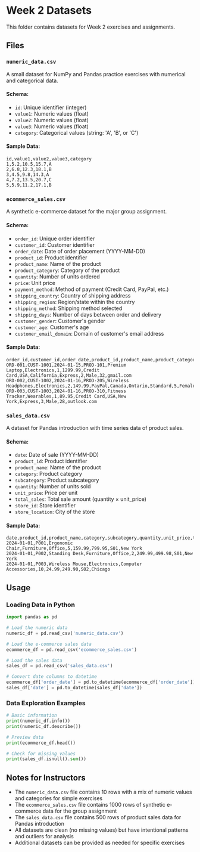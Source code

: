 # Week 2 Datasets

This folder contains datasets for Week 2 exercises and assignments.

## Files

### `numeric_data.csv`
A small dataset for NumPy and Pandas practice exercises with numerical and categorical data.

#### Schema:
- `id`: Unique identifier (integer)
- `value1`: Numeric values (float)
- `value2`: Numeric values (float)
- `value3`: Numeric values (float)
- `category`: Categorical values (string: 'A', 'B', or 'C')

#### Sample Data:
```
id,value1,value2,value3,category
1,5.2,10.5,15.7,A
2,6.8,12.3,18.1,B
3,4.5,9.8,14.3,A
4,7.2,13.5,20.7,C
5,5.9,11.2,17.1,B
```

### `ecommerce_sales.csv`
A synthetic e-commerce dataset for the major group assignment.

#### Schema:
- `order_id`: Unique order identifier
- `customer_id`: Customer identifier
- `order_date`: Date of order placement (YYYY-MM-DD)
- `product_id`: Product identifier
- `product_name`: Name of the product
- `product_category`: Category of the product
- `quantity`: Number of units ordered
- `price`: Unit price
- `payment_method`: Method of payment (Credit Card, PayPal, etc.)
- `shipping_country`: Country of shipping address
- `shipping_region`: Region/state within the country
- `shipping_method`: Shipping method selected
- `shipping_days`: Number of days between order and delivery
- `customer_gender`: Customer's gender
- `customer_age`: Customer's age
- `customer_email_domain`: Domain of customer's email address

#### Sample Data:
```
order_id,customer_id,order_date,product_id,product_name,product_category,quantity,price,payment_method,shipping_country,shipping_region,shipping_method,shipping_days,customer_gender,customer_age,customer_email_domain
ORD-001,CUST-1001,2024-01-15,PROD-101,Premium Laptop,Electronics,1,1299.99,Credit Card,USA,California,Express,2,Male,32,gmail.com
ORD-002,CUST-1002,2024-01-16,PROD-205,Wireless Headphones,Electronics,2,149.99,PayPal,Canada,Ontario,Standard,5,Female,45,yahoo.com
ORD-003,CUST-1003,2024-01-16,PROD-310,Fitness Tracker,Wearables,1,89.95,Credit Card,USA,New York,Express,3,Male,28,outlook.com
```

### `sales_data.csv`
A dataset for Pandas introduction with time series data of product sales.

#### Schema:
- `date`: Date of sale (YYYY-MM-DD)
- `product_id`: Product identifier
- `product_name`: Name of the product
- `category`: Product category
- `subcategory`: Product subcategory
- `quantity`: Number of units sold
- `unit_price`: Price per unit
- `total_sales`: Total sale amount (quantity × unit_price)
- `store_id`: Store identifier
- `store_location`: City of the store

#### Sample Data:
```
date,product_id,product_name,category,subcategory,quantity,unit_price,total_sales,store_id,store_location
2024-01-01,P001,Ergonomic Chair,Furniture,Office,5,159.99,799.95,S01,New York
2024-01-01,P002,Standing Desk,Furniture,Office,2,249.99,499.98,S01,New York
2024-01-01,P003,Wireless Mouse,Electronics,Computer Accessories,10,24.99,249.90,S02,Chicago
```

## Usage

### Loading Data in Python
```python
import pandas as pd

# Load the numeric data
numeric_df = pd.read_csv('numeric_data.csv')

# Load the e-commerce sales data
ecommerce_df = pd.read_csv('ecommerce_sales.csv')

# Load the sales data
sales_df = pd.read_csv('sales_data.csv')

# Convert date columns to datetime
ecommerce_df['order_date'] = pd.to_datetime(ecommerce_df['order_date'])
sales_df['date'] = pd.to_datetime(sales_df['date'])
```

### Data Exploration Examples
```python
# Basic information
print(numeric_df.info())
print(numeric_df.describe())

# Preview data
print(ecommerce_df.head())

# Check for missing values
print(sales_df.isnull().sum())
```

## Notes for Instructors
- The `numeric_data.csv` file contains 10 rows with a mix of numeric values and categories for simple exercises
- The `ecommerce_sales.csv` file contains 1000 rows of synthetic e-commerce data for the group assignment
- The `sales_data.csv` file contains 500 rows of product sales data for Pandas introduction
- All datasets are clean (no missing values) but have intentional patterns and outliers for analysis
- Additional datasets can be provided as needed for specific exercises